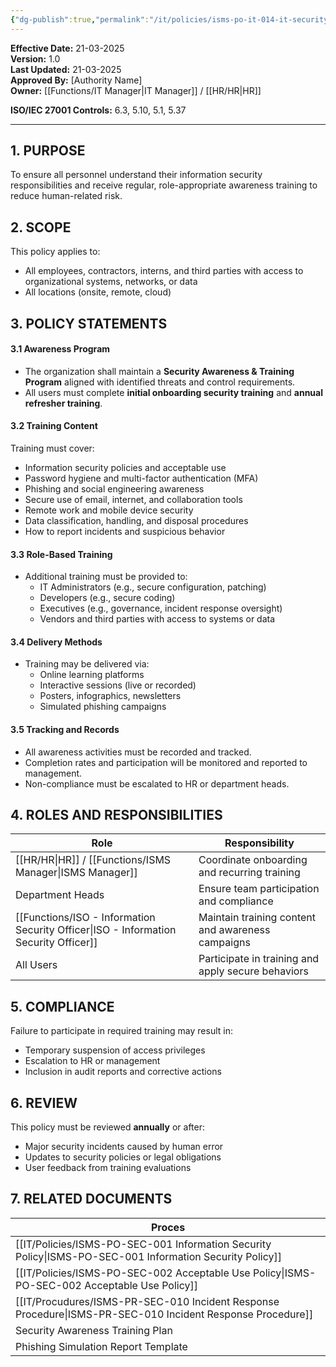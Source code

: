 ```yaml
---
{"dg-publish":true,"permalink":"/it/policies/isms-po-it-014-it-security-awareness-and-training-policy/","tags":["policy","training","security","awareness"],"noteIcon":"default"}
---
```


 **Effective Date:** 21-03-2025  
**Version:** 1.0  
**Last Updated:** 21-03-2025  
**Approved By:** [Authority Name]  
**Owner:** [[Functions/IT Manager\|IT Manager]] / [[HR/HR\|HR]]

**ISO/IEC 27001 Controls:** 6.3, 5.10, 5.1, 5.37

---
## **1. PURPOSE**  
To ensure all personnel understand their information security responsibilities and receive regular, role-appropriate awareness training to reduce human-related risk.
## **2. SCOPE**
This policy applies to:
- All employees, contractors, interns, and third parties with access to organizational systems, networks, or data
- All locations (onsite, remote, cloud)
 
## **3. POLICY STATEMENTS** 
#### 3.1 Awareness Program
- The organization shall maintain a **Security Awareness & Training Program** aligned with identified threats and control requirements.
- All users must complete **initial onboarding security training** and **annual refresher training**.
#### 3.2 Training Content
Training must cover:
- Information security policies and acceptable use
- Password hygiene and multi-factor authentication (MFA)
- Phishing and social engineering awareness
- Secure use of email, internet, and collaboration tools
- Remote work and mobile device security
- Data classification, handling, and disposal procedures
- How to report incidents and suspicious behavior
#### 3.3 Role-Based Training
- Additional training must be provided to:
    - IT Administrators (e.g., secure configuration, patching)
    - Developers (e.g., secure coding)
    - Executives (e.g., governance, incident response oversight)
    - Vendors and third parties with access to systems or data
#### 3.4 Delivery Methods
- Training may be delivered via:
    - Online learning platforms
    - Interactive sessions (live or recorded)
    - Posters, infographics, newsletters
    - Simulated phishing campaigns
#### 3.5 Tracking and Records
- All awareness activities must be recorded and tracked.
- Completion rates and participation will be monitored and reported to management.
- Non-compliance must be escalated to HR or department heads.
## **4. ROLES AND RESPONSIBILITIES**

| **Role**                               | **Responsibility**                                 |
| -------------------------------------- | -------------------------------------------------- |
| [[HR/HR\|HR]] / [[Functions/ISMS Manager\|ISMS Manager]]              | Coordinate onboarding and recurring training       |
| Department Heads                       | Ensure team participation and compliance           |
| [[Functions/ISO - Information Security Officer\|ISO - Information Security Officer]] | Maintain training content and awareness campaigns  |
| All Users                              | Participate in training and apply secure behaviors |
## **5. COMPLIANCE**  
Failure to participate in required training may result in:
- Temporary suspension of access privileges
- Escalation to HR or management
- Inclusion in audit reports and corrective actions
## **6. REVIEW**  
This policy must be reviewed **annually** or after:
- Major security incidents caused by human error
- Updates to security policies or legal obligations
- User feedback from training evaluations
## **7. RELATED DOCUMENTS**  

| Proces                                          |
| ----------------------------------------------- |
| [[IT/Policies/ISMS-PO-SEC-001 Information Security Policy\|ISMS-PO-SEC-001 Information Security Policy]] |
| [[IT/Policies/ISMS-PO-SEC-002 Acceptable Use Policy\|ISMS-PO-SEC-002 Acceptable Use Policy]]       |
| [[IT/Procudures/ISMS-PR-SEC-010 Incident Response Procedure\|ISMS-PR-SEC-010 Incident Response Procedure]] |
| Security Awareness Training Plan                |
| Phishing Simulation Report Template             |







